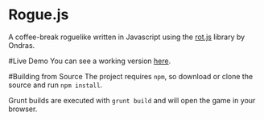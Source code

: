 Rogue.js
=======

A coffee-break roguelike written in Javascript using the [rot.js](https://github.com/ondras/rot.js/) library by Ondras.

#Live Demo
You can see a working version [here](http://singular1ty94.github.io/RogueJS/).

#Building from Source
The project requires `npm`, so download or clone the source and run `npm install`.

Grunt builds are executed with `grunt build` and will open the game in your browser.
